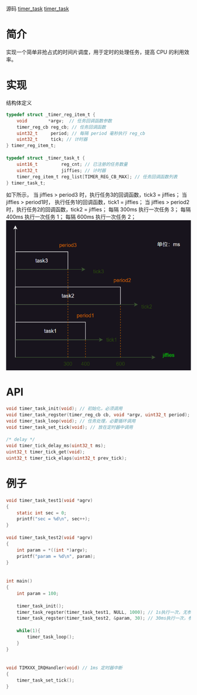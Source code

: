 源码
[timer_task](scr/timer_task.c)
[timer_task](scr/timer_task.h)

# 简介
实现一个简单非抢占式的时间片调度，用于定时的处理任务，提高 CPU 的利用效率。

# 实现
结构体定义
~~~c
typedef struct _timer_reg_item_t {
    void        *argv;  // 任务回调函数参数
    timer_reg_cb reg_cb; // 任务回调函数
    uint32_t     period; // 每隔 period 毫秒执行 reg_cb
    uint32_t     tick; // 计时器
} timer_reg_item_t;

typedef struct _timer_task_t {
    uint16_t         reg_cnt; // 已注册的任务数量
    uint32_t         jiffies; // 计时器
    timer_reg_item_t reg_list[TIMER_REG_CB_MAX]; // 任务回调函数列表
} timer_task_t;
~~~

如下所示，
当 jiffies > period3 时，执行任务3的回调函数，tick3 = jiffies；
当 jiffies > period1时， 执行任务1的回调函数，tick1 = jiffies；
当 jiffies > period2 时，执行任务2的回调函数，tick2 = jiffies；
每隔 300ms 执行一次任务 3；
每隔 400ms 执行一次任务 1；
每隔 600ms 执行一次任务 2；
![](img/Pasted%20image%2020230512182109.png)

# API
~~~c
void timer_task_init(void); // 初始化，必须调用
void timer_task_regster(timer_reg_cb cb, void *argv, uint32_t period); // 任务注册
void timer_task_loop(void); // 任务处理，必要循环调用
void timer_task_set_tick(void); // 放在定时器中调用
  
/* delay */
void timer_tick_delay_ms(uint32_t ms);
uint32_t timer_tick_get(void);
uint32_t timer_tick_elaps(uint32_t prev_tick);
~~~

# 例子
~~~c
void timer_task_test1(void *agrv)
{
	static int sec = 0;
	printf("sec = %d\n", sec++);
}

void timer_task_test2(void *agrv)
{
	int param = *((int *)argv);
	printf("param = %d\n", param);
}


int main()
{
	int param = 100;
	
	timer_task_init();
	timer_task_regster(timer_task_test1, NULL, 1000); // 1s执行一次，无参数
	timer_task_regster(timer_task_test2, &param, 30); // 30ms执行一次，参数param

	while(1){
		timer_task_loop();
	}
}


void TIMXXX_IRQHandler(void) // 1ms 定时器中断
{
	timer_task_set_tick();
}
~~~
